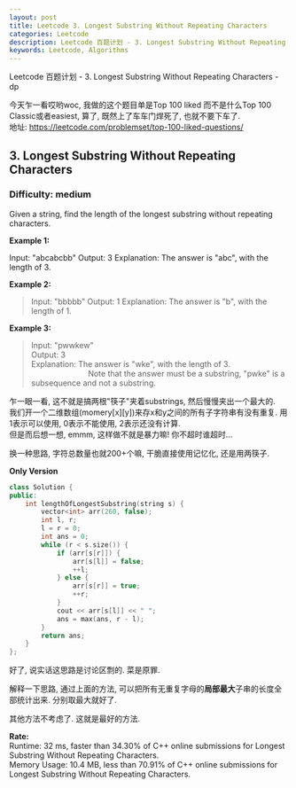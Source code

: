 ```yaml
---
layout: post
title: Leetcode 3. Longest Substring Without Repeating Characters
categories: Leetcode
description: Leetcode 百题计划 - 3. Longest Substring Without Repeating Characters - dp
keywords: Leetcode, Algorithms
---
```


Leetcode 百题计划 - 3. Longest Substring Without Repeating Characters - dp

今天乍一看哎哟woc, 我做的这个题目单是Top 100 liked 而不是什么Top 100 Classic或者easiest, 算了, 既然上了车车门焊死了, 也就不要下车了.  
地址: https://leetcode.com/problemset/top-100-liked-questions/   

## 3. Longest Substring Without Repeating Characters  
### Difficulty: medium  

Given a string, find the length of the longest substring without repeating characters.

**Example 1:**

Input: "abcabcbb"
Output: 3 
Explanation: The answer is "abc", with the length of 3. 

**Example 2:**

> Input: "bbbbb"
> Output: 1
> Explanation: The answer is "b", with the length of 1.

**Example 3:**

> Input: "pwwkew"  
> Output: 3  
> Explanation: The answer is "wke", with the length of 3.   
&nbsp;&nbsp;&nbsp;&nbsp;&nbsp;&nbsp;&nbsp;&nbsp;&nbsp;&nbsp;&nbsp;&nbsp;&nbsp;&nbsp;&nbsp;&nbsp;&nbsp;&nbsp;&nbsp;&nbsp;&nbsp;&nbsp;&nbsp;&nbsp;&nbsp;&nbsp;Note that the answer must be a substring, "pwke" is a subsequence and not a substring.

乍一眼一看, 这不就是搞两根"筷子"夹着substrings, 然后慢慢夹出一个最大的.    
我们开一个二维数组(momery[x][y])来存x和y之间的所有子字符串有没有重复. 用1表示可以使用, 0表示不能使用, 2表示还没有计算.   
但是而后想一想, emmm, 这样做不就是暴力嘛! 你不超时谁超时...  

换一种思路, 字符总数量也就200+个嘛, 干脆直接使用记忆化, 还是用两筷子.  

**Only Version**    
```c++
class Solution {
public:
    int lengthOfLongestSubstring(string s) {
        vector<int> arr(260, false);
        int l, r;
        l = r = 0;
        int ans = 0;
        while (r < s.size()) {
            if (arr[s[r]]) {
                arr[s[l]] = false;
                ++l;
            } else {
                arr[s[r]] = true;
                ++r;
            }
            cout << arr[s[l]] << " ";
            ans = max(ans, r - l);
        }
        return ans;
    }
};
```

好了, 说实话这思路是讨论区剽的. 菜是原罪.  

解释一下思路, 通过上面的方法, 可以把所有无重复字母的**局部最大**子串的长度全部统计出来. 分别取最大就好了.  

其他方法不考虑了. 这就是最好的方法. 

**Rate:**  
Runtime: 32 ms, faster than 34.30% of C++ online submissions for Longest Substring Without Repeating Characters.  
Memory Usage: 10.4 MB, less than 70.91% of C++ online submissions for Longest Substring Without Repeating Characters.  
